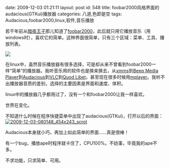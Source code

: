 date: 2009-12-03 01:21:11
layout: post
id: 548
title: foobar2000风格界面的audacious(GTKui)播放器
categories: 八道,色即是空
tags: Audacious,foobar2000,linux,软件,音乐播放

若干年前从[暗夜王子](http://hi.baidu.com/479014157)那儿知道了[foobar2000](http://www.foobar2000.org)，此后就只用它播放音乐（用windows时），喜欢它的简单。这种界面很简单，只有三个区域：菜单、工具、播放列表。

[![](http://www.foobar2000.org/images/th/main-simple.png)](http://www.foobar2000.org/images/img/main-simple.png)

在linux中，虽然音乐播放器有很多选择，可是却从来不曾看到foobar2000一样“简单”的播放器。我听音乐用的软件也是换来换去，从[xmms](http://www.xmms.org)到[Beep Media Player](http://zh.wikipedia.org/wiki/Beep_Media_Player)到[Audacious](http://audacious-media-player.org/)到[VLC](http://www.videolan.org/vlc/)到[Quod Libet](http://code.google.com/p/quodlibet/)，甚至现在很多时候用[mplayer](http://www.mplayerhq.hu)。我听不出播放器音质的差别，选择的主要因素是界面和速度、体积。

linux中的播放器几乎都用过了，没有一个和foobar2000让我一样喜欢。

世界在变化。

不知道什么时候在程序快捷菜单中出现了audacious(GTKui)，打开以后的界面：
[![2009-12-03-080148_454x243_scrot](http://farm3.static.flickr.com/2518/4154367684_8219ddaf0d.jpg)](http://www.flickr.com/photos/kurrunk/4154367684/)

Audacious本身就小巧，再加上如此简单的界面……真是很棒！

有一个bug，播放ape时程序就卡住了，CPU100%。不妨事，毕竟我的ape不多。

不求功能，只求简单、可用。
